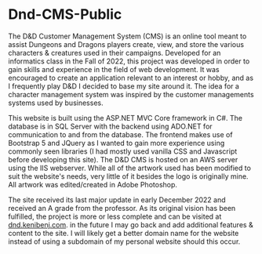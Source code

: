 # Dnd-CMS-Public

The D&D Customer Management System (CMS) is an online tool meant to assist Dungeons and Dragons players create, view, and store the various characters & creatures used in their campaigns. Developed for an informatics class in the Fall of 2022, this project was developed in order to gain skills and experience in the field of web development. It was encouraged to create an application relevant to an interest or hobby, and as I frequently play D&D I decided to base my site around it. The idea for a character management system was inspired by the customer managements systems used by businesses.



This website is built using the ASP.NET MVC Core framework in C#. The database is in SQL Server with the backend using ADO.NET for communication to and from the database. The frontend makes use of Bootstrap 5 and JQuery as I wanted to gain more experience using commonly seen libraries (I had mostly used vanilla CSS and Javascript before developing this site). The D&D CMS is hosted on an AWS server using the IIS webserver. While all of the artwork used has been modified to suit the website's needs, very little of it besides the logo is originally mine. All artwork was edited/created in Adobe Photoshop.


The site received its last major update in early December 2022 and received an A grade from the professor. As its original vision has been fulfilled, the project is more or less complete and can be visited at [dnd.kenibenj.com](https://dnd.kenibenj.com/). in the future I may go back and add additional features & content to the site. I will likely get a better domain name for the website instead of using a subdomain of my personal website should this occur.
